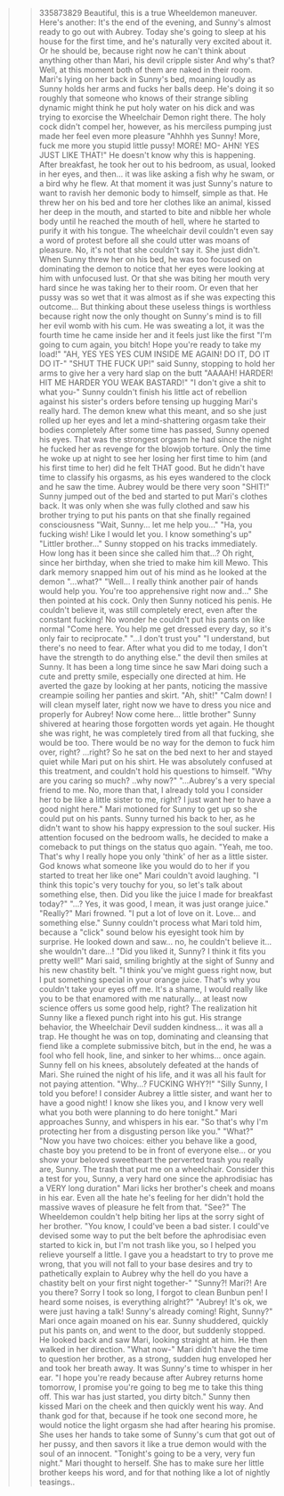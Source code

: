 >>335873829
Beautiful, this is a true Wheeldemon maneuver. Here's another:
>It's the end of the evening, and Sunny's almost ready to go out with Aubrey. Today she's going to sleep at his house for the first time, and he's naturally very excited about it.
>Or he should be, because right now he can't think about anything other than Mari, his devil cripple sister
>And why's that? Well, at this moment both of them are naked in their room. Mari's lying on her back in Sunny's bed, moaning loudly as Sunny holds her arms and fucks her balls deep. He's doing it so roughly that someone who knows of their strange sibling dynamic might think he put holy water on his dick and was trying to exorcise the Wheelchair Demon right there.
>The holy cock didn't compel her, however, as his merciless pumping just made her feel even more pleasure
>"Ahhhh yes Sunny! More, fuck me more you stupid little pussy! MORE! MO- AHN! YES JUST LIKE THAT!"
>He doesn't know why this is happening. After breakfast, he took her out to his bedroom, as usual, looked in her eyes, and then... it was like asking a fish why he swam, or a bird why he flew. At that moment it was just Sunny's nature to want to ravish her demonic body to himself, simple as that.
>He threw her on his bed and tore her clothes like an animal, kissed her deep in the mouth, and started to bite and nibble her whole body until he reached the mouth of hell, where he started to purify it with his tongue. The wheelchair devil couldn't even say a word of protest before all she could utter was moans of pleasure.
>No, it's not that she couldn't say it. She just didn't. When Sunny threw her on his bed, he was too focused on dominating the demon to notice that her eyes were looking at him with unfocused lust. Or that she was biting her mouth very hard since he was taking her to their room. Or even that her pussy was so wet that it was almost as if she was expecting this outcome...
>But thinking about these useless things is worthless because right now the only thought on Sunny's mind is to fill her evil womb with his cum. He was sweating a lot, it was the fourth time he came inside her and it feels just like the first
>"I'm going to cum again, you bitch! Hope you're ready to take my load!"
>"AH, YES YES YES CUM INSIDE ME AGAIN! DO IT, DO IT DO IT-"
>"SHUT THE FUCK UP!" said Sunny, stopping to hold her arms to give her a very hard slap on the butt
>"AAAAH! HARDER! HIT ME HARDER YOU WEAK BASTARD!"
>"I don't give a shit to what you-" Sunny couldn't finish his little act of rebellion against his sister's orders before tensing up hugging Mari's really hard. The demon knew what this meant, and so she just rolled up her eyes and let a mind-shattering orgasm take their bodies completely
>After some time has passed, Sunny opened his eyes. That was the strongest orgasm he had since the night he fucked her as revenge for the blowjob torture. Only the time he woke up at night to see her losing her first time to him (and his first time to her) did he felt THAT good.
>But he didn't have time to classify his orgasms, as his eyes wandered to the clock and he saw the time. Aubrey would be there very soon
>"SHIT!" Sunny jumped out of the bed and started to put Mari's clothes back. It was only when she was fully clothed and saw his brother trying to put his pants on that she finally regained consciousness
>"Wait, Sunny... let me help you..."
>"Ha, you fucking wish! Like I would let you. I know something's up"
>"Littler brother..."
>Sunny stopped on his tracks immediately. How long has it been since she called him that...? Oh right, since her birthday, when she tried to make him kill Mewo. This dark memory snapped him out of his mind as he looked at the demon
>"...what?"
>"Well... I really think another pair of hands would help you. You're too apprehensive right now and..." She then pointed at his cock.
>Only then Sunny noticed his penis. He couldn't believe it, was still completely erect, even after the constant fucking! No wonder he couldn't put his pants on like normal
>"Come here. You help me get dressed every day, so it's only fair to reciprocate."
>"...I don't trust you"
>"I understand, but there's no need to fear. After what you did to me today, I don't have the strength to do anything else." the devil then smiles at Sunny. It has been a long time since he saw Mari doing such a cute and pretty smile, especially one directed at him. He averted the gaze by looking at her pants, noticing the massive creampie soiling her panties and skirt.
>"Ah, shit!"
>"Calm down! I will clean myself later, right now we have to dress you nice and properly for Aubrey! Now come here... little brother"
>Sunny shivered at hearing those forgotten words yet again. He thought she was right, he was completely tired from all that fucking, she would be too. There would be no way for the demon to fuck him over, right? ...right?
>So he sat on the bed next to her and stayed quiet while Mari put on his shirt. He was absolutely confused at this treatment, and couldn't hold his questions to himself.
>"Why are you caring so much? ..why now?"
>"...Aubrey's a very special friend to me. No, more than that, I already told you I consider her to be like a little sister to me, right? I just want her to have a good night here." Mari motioned for Sunny to get up so she could put on his pants. Sunny turned his back to her, as he didn't want to show his happy expression to the soul sucker. His attention focused on the bedroom walls, he decided to make a comeback to put things on the status quo again.
>"Yeah, me too. That's why I really hope you only 'think' of her as a little sister. God knows what someone like you would do to her if you started to treat her like one"
>Mari couldn't avoid laughing. "I think this topic's very touchy for you, so let's talk about something else, then. Did you like the juice I made for breakfast today?"
>"...? Yes, it was good, I mean, it was just orange juice."
>"Really?" Mari frowned. "I put a lot of love on it. Love... and something else."
>Sunny couldn't process what Mari told him, because a "click" sound below his eyesight took him by surprise. He looked down and saw... no, he couldn't believe it... she wouldn't dare...!
>"Did you liked it, Sunny? I think it fits you pretty well!" Mari said, smiling brightly at the sight of Sunny and his new chastity belt. "I think you've might guess right now, but I put something special in your orange juice. That's why you couldn't take your eyes off me. It's a shame, I would really like you to be that enamored with me naturally... at least now science offers us some good help, right?
>The realization hit Sunny like a flexed punch right into his gut. His strange behavior, the Wheelchair Devil sudden kindness... it was all a trap. He thought he was on top, dominating and cleansing that fiend like a complete submissive bitch, but in the end, he was a fool who fell hook, line, and sinker to her whims... once again.
>Sunny fell on his knees, absolutely defeated at the hands of Mari. She ruined the night of his life, and it was all his fault for not paying attention.
>"Why...? FUCKING WHY?!"
>"Silly Sunny, I told you before! I consider Aubrey a little sister, and want her to have a good night! I know she likes you, and I know very well what you both were planning to do here tonight." Mari approaches Sunny, and whispers in his ear. "So that's why I'm protecting her from a disgusting person like you."
>"What?"
>"Now you have two choices: either you behave like a good, chaste boy you pretend to be in front of everyone else... or you show your beloved sweetheart the perverted trash you really are, Sunny. The trash that put me on a wheelchair. Consider this a test for you, Sunny, a very hard one since the aphrodisiac has a VERY long duration"
>Mari licks her brother's cheek and moans in his ear. Even all the hate he's feeling for her didn't hold the massive waves of pleasure he felt from that.
>"See?" The Wheeldemon couldn't help biting her lips at the sorry sight of her brother. "You know, I could've been a bad sister. I could've devised some way to put the belt before the aphrodisiac even started to kick in, but I'm not trash like you, so I helped you relieve yourself a little. I gave you a headstart to try to prove me wrong, that you will not fall to your base desires and try to pathetically explain to Aubrey why the hell do you have a chastity belt on your first night together-"
>"Sunny?! Mari?! Are you there? Sorry I took so long, I forgot to clean Bunbun pen! I heard some noises, is everything alright?"
>"Aubrey! It's ok, we were just having a talk! Sunny's already coming! Right, Sunny?" Mari once again moaned on his ear. Sunny shuddered, quickly put his pants on, and went to the door, but suddenly stopped. He looked back and saw Mari, looking straight at him. He then walked in her direction.
>"What now-"
>Mari didn't have the time to question her brother, as a strong, sudden hug enveloped her and took her breath away. It was Sunny's time to whisper in her ear.
>"I hope you're ready because after Aubrey returns home tomorrow, I promise you're going to beg me to take this thing off. This war has just started, you dirty bitch." Sunny then kissed Mari on the cheek and then quickly went his way.
>And thank god for that, because if he took one second more, he would notice the light orgasm she had after hearing his promise. She uses her hands to take some of Sunny's cum that got out of her pussy, and then savors it like a true demon would with the soul of an innocent.
>"Tonight's going to be a very, very fun night." Mari thought to herself. She has to make sure her little brother keeps his word, and for that nothing like a lot of nightly teasings..

